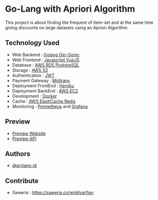 # Go-Lang with Apriori Algorithm

This project is about finding the frequent of item-set and 
at the same time giving discounts on large datasets using an Apriori Algorithm.

## Technology Used

 - Web Backend : [Golang Gin-Gonic](https://gin-gonic.com)
 - Web Frontend : [Javascript VueJS](https://vuejs.org)
 - Database : [AWS RDS PostgreSQL](https://aws.amazon.com/rds)
 - Storage : [AWS S3](https://aws.amazon.com/s3/)
 - Authentication : [JWT](https://github.com/dgrijalva/jwt-go)
 - Payment Gateway : [Midtrans](https://midtrans.com)
 - Deployment FrontEnd : [Heroku](https://heroku.com)
 - Deployment BackEnd : [AWS EC2](https://aws.amazon.com/ec2)
 - Development : [Docker](https://www.docker.com)
 - Cache : [AWS ElastiCache Redis](https://aws.amazon.com/elasticache)
 - Monitoring : [Prometheus](https://prometheus.io) and [Grafana](https://grafana.com)

## Preview

- [Preview Website](http://apriori-frontend.herokuapp.com)
- [Preview API](http://13.212.123.4:8080)

## Authors

- [@arvians-id](https://www.github.com/arvians-id)

## Contribute

- Saweria : https://saweria.co/widdyarfian

